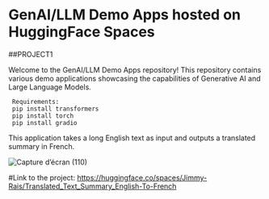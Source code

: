 # GenAI/LLM Demo Apps hosted on HuggingFace Spaces

##PROJECT1

Welcome to the GenAI/LLM Demo Apps repository! This repository contains various demo applications showcasing the capabilities of Generative AI and Large Language Models.

     Requirements:
     pip install transformers
     pip install torch
     pip install gradio

This application takes a long English text as input and outputs a translated summary in French.

![Capture d’écran (110)](https://github.com/Jimmy-Rais/HuggingFace_Spaces/assets/81222691/383be3f3-ae91-4371-9394-16380eafd645)

#Link to the project: https://huggingface.co/spaces/Jimmy-Rais/Translated_Text_Summary_English-To-French


